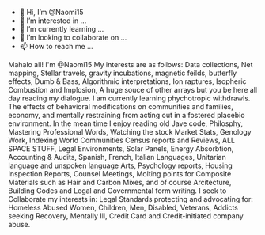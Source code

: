 - 👋 Hi, I’m @Naomi15
- 👀 I’m interested in ...
- 🌱 I’m currently learning ...
- 💞️ I’m looking to collaborate on ...
- 📫 How to reach me ...

<!---
Naomi15/Naomi15 is a ✨ special ✨ repository because its `README.md` (this file) appears on your GitHub profile.
You can click the Preview link to take a look at your changes.
--->
Mahalo all! I'm @Naomi15
My interests are as follows: Data collections, Net mapping, Stellar travels, gravity incubations, magnetic feilds, 
butterfly effects, Dumb & Bass, Algorithmic interpretations, Ion raptures, Isopheric Combustion and Implosion, 
A huge souce of other arrays but you be here all day reading my dialogue. I am currently learning phychotropic 
withdrawls. The effects of behavioral modifications on communities and families, economy, and mentally restraining 
from acting out in a fostered placebio environment. In the mean time I enjoy reading old Jave code, Philosphy, 
Mastering Professional Words, Watching the stock Market Stats, Genology Work, Indexing World Communities Census 
reports and Reviews, ALL SPACE STUFF, Legal Environments, Solar Panels, Energy Absorbtion, Accounting & Audits, 
Spanish, French, Italian Languages, Unitarian language and unspoken language Arts, Psychology reports,
Housing Inspection Reports, Counsel Meetings, Molting points for Composite Materials such as Hair and Carbon Mixes, 
and of course Arcitecture, Building Codes and Legal and Governmental form writing. I seek to Collaborate my interests
in: Legal Standards protecting and advocating for: Homeless Abused Women, Children, Men, Disabled, Veterans, 
Addicts seeking Recovery, Mentally Ill, Credit Card and Credit-initiated company abuse. 
